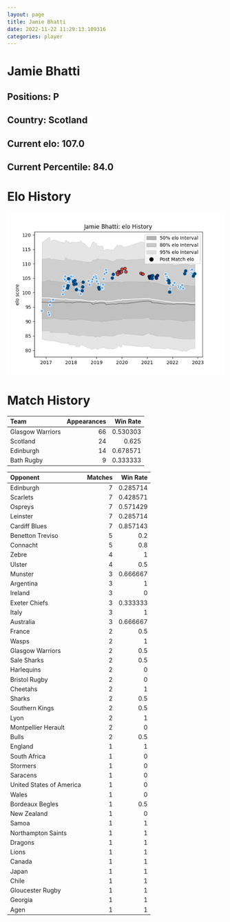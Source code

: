 ```yaml
---  
layout: page  
title: Jamie Bhatti  
date: 2022-11-22 11:29:13.109316  
categories: player  
---
```

# Jamie Bhatti

## Positions: P

## Country: Scotland

## Current elo: 107.0

## Current Percentile: 84.0

# Elo History


![elo history](history_JamieBhatti.png)
# Match History


| Team             |   Appearances |   Win Rate |
|:-----------------|--------------:|-----------:|
| Glasgow Warriors |            66 |   0.530303 |
| Scotland         |            24 |   0.625    |
| Edinburgh        |            14 |   0.678571 |
| Bath Rugby       |             9 |   0.333333 |

| Opponent                 |   Matches |   Win Rate |
|:-------------------------|----------:|-----------:|
| Edinburgh                |         7 |   0.285714 |
| Scarlets                 |         7 |   0.428571 |
| Ospreys                  |         7 |   0.571429 |
| Leinster                 |         7 |   0.285714 |
| Cardiff Blues            |         7 |   0.857143 |
| Benetton Treviso         |         5 |   0.2      |
| Connacht                 |         5 |   0.8      |
| Zebre                    |         4 |   1        |
| Ulster                   |         4 |   0.5      |
| Munster                  |         3 |   0.666667 |
| Argentina                |         3 |   1        |
| Ireland                  |         3 |   0        |
| Exeter Chiefs            |         3 |   0.333333 |
| Italy                    |         3 |   1        |
| Australia                |         3 |   0.666667 |
| France                   |         2 |   0.5      |
| Wasps                    |         2 |   1        |
| Glasgow Warriors         |         2 |   0.5      |
| Sale Sharks              |         2 |   0.5      |
| Harlequins               |         2 |   0        |
| Bristol Rugby            |         2 |   0        |
| Cheetahs                 |         2 |   1        |
| Sharks                   |         2 |   0.5      |
| Southern Kings           |         2 |   0.5      |
| Lyon                     |         2 |   1        |
| Montpellier Herault      |         2 |   0        |
| Bulls                    |         2 |   0.5      |
| England                  |         1 |   1        |
| South Africa             |         1 |   0        |
| Stormers                 |         1 |   0        |
| Saracens                 |         1 |   0        |
| United States of America |         1 |   0        |
| Wales                    |         1 |   0        |
| Bordeaux Begles          |         1 |   0.5      |
| New Zealand              |         1 |   0        |
| Samoa                    |         1 |   1        |
| Northampton Saints       |         1 |   1        |
| Dragons                  |         1 |   1        |
| Lions                    |         1 |   1        |
| Canada                   |         1 |   1        |
| Japan                    |         1 |   1        |
| Chile                    |         1 |   1        |
| Gloucester Rugby         |         1 |   1        |
| Georgia                  |         1 |   1        |
| Agen                     |         1 |   1        |
